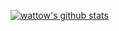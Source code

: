 [![wattow's github stats](https://github-readme-stats.vercel.app/api?username=wattow24)](https://github.com/anuraghazra/github-readme-stats)
